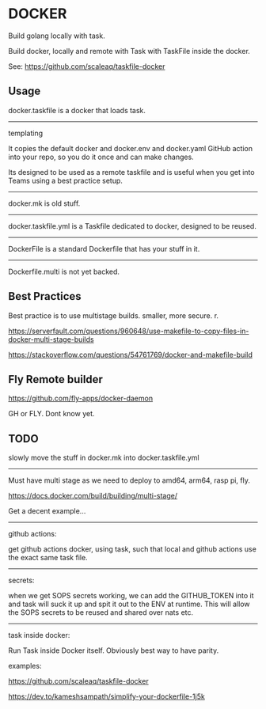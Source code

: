 
# DOCKER


Build golang locally with task.

Build docker, locally and remote with Task with  TaskFile inside the docker.

See: https://github.com/scaleaq/taskfile-docker

## Usage

docker.taskfile is a docker that loads task. 

---

templating

It copies the default docker and docker.env and docker.yaml GitHub action into your repo, so you do it once and can make changes.

Its designed to be used as a remote taskfile and is useful when you get into Teams using a best practice setup.

---

docker.mk is old stuff.

---

docker.taskfile.yml is a Taskfile dedicated to docker, designed to be reused.

---

DockerFile is a standard Dockerfile that has your stuff in it.

---

Dockerfile.multi is not yet backed.

## Best Practices


Best practice is to use multistage builds. smaller, more secure.
r.

https://serverfault.com/questions/960648/use-makefile-to-copy-files-in-docker-multi-stage-builds

https://stackoverflow.com/questions/54761769/docker-and-makefile-build


## Fly Remote builder

https://github.com/fly-apps/docker-daemon

GH or FLY. Dont know yet.

## TODO

slowly move the stuff in docker.mk into docker.taskfile.yml

---

Must have multi stage as we need to deploy to amd64, arm64, rasp pi, fly.

https://docs.docker.com/build/building/multi-stage/

Get a decent example...

---

github actions:

get github actions docker, using task, such that local and github actions use the exact same task file.

---

secrets:

when we get SOPS secrets working, we can add the GITHUB_TOKEN into it and task will suck it up and spit it out to the ENV at runtime. This will allow the SOPS secrets to be reused and shared over nats etc.

---

task inside docker:

Run Task inside Docker itself. Obviously best way to have parity.

examples: 

https://github.com/scaleaq/taskfile-docker

https://dev.to/kameshsampath/simplify-your-dockerfile-1j5k





